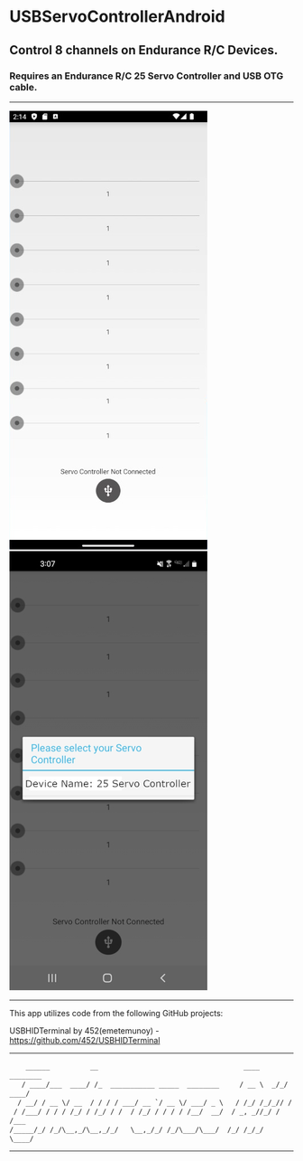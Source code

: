 # USBServoControllerAndroid

## Control 8 channels on Endurance R/C Devices.

### Requires an Endurance R/C 25 Servo Controller and USB OTG cable.

----------------------------------------------------------------------------------------------------------------------------------

![alt text](https://github.com/endurancerc/USBServoControllerAndroid/blob/master/USBServoControllerAndroid_screencap.jpg?raw=true)
![alt text](https://github.com/endurancerc/USBServoControllerAndroid/blob/master/USBServoControllerAndroid_select.jpg?raw=true)

----------------------------------------------------------------------------------------------------------------------------------

This app utilizes code from the following GitHub projects: 

USBHIDTerminal by 452(emetemunoy) - https://github.com/452/USBHIDTerminal

----------------------------------------------------------------------------------------------------------------------------------
        ______          __                                    ____     ________
       / ____/___  ____/ /_  ___________ _____  ________     / __ \  _/_/ ____/
      / __/ / __ \/ __  / / / / ___/ __ `/ __ \/ ___/ _ \   / /_/ /_/_// /     
     / /___/ / / / /_/ / /_/ / /  / /_/ / / / / /__/  __/  / _, _//_/ / /___   
    /_____/_/ /_/\__,_/\__,_/_/   \__,_/_/ /_/\___/\___/  /_/ /_/_/   \____/   

----------------------------------------------------------------------------------------------------------------------------------
